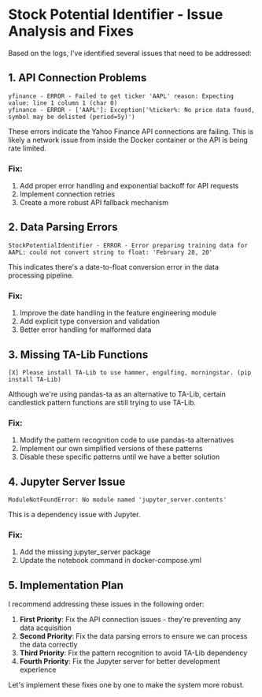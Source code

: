 # Stock Potential Identifier - Issue Analysis and Fixes

Based on the logs, I've identified several issues that need to be addressed:

## 1. API Connection Problems

```
yfinance - ERROR - Failed to get ticker 'AAPL' reason: Expecting value: line 1 column 1 (char 0)
yfinance - ERROR - ['AAPL']: Exception('%ticker%: No price data found, symbol may be delisted (period=5y)')
```

These errors indicate the Yahoo Finance API connections are failing. This is likely a network issue from inside the Docker container or the API is being rate limited.

### Fix:
1. Add proper error handling and exponential backoff for API requests
2. Implement connection retries
3. Create a more robust API fallback mechanism

## 2. Data Parsing Errors

```
StockPotentialIdentifier - ERROR - Error preparing training data for AAPL: could not convert string to float: 'February 28, 20'
```

This indicates there's a date-to-float conversion error in the data processing pipeline.

### Fix:
1. Improve the date handling in the feature engineering module
2. Add explicit type conversion and validation
3. Better error handling for malformed data

## 3. Missing TA-Lib Functions

```
[X] Please install TA-Lib to use hammer, engulfing, morningstar. (pip install TA-Lib)
```

Although we're using pandas-ta as an alternative to TA-Lib, certain candlestick pattern functions are still trying to use TA-Lib.

### Fix:
1. Modify the pattern recognition code to use pandas-ta alternatives
2. Implement our own simplified versions of these patterns
3. Disable these specific patterns until we have a better solution

## 4. Jupyter Server Issue

```
ModuleNotFoundError: No module named 'jupyter_server.contents'
```

This is a dependency issue with Jupyter.

### Fix:
1. Add the missing jupyter_server package
2. Update the notebook command in docker-compose.yml

## 5. Implementation Plan

I recommend addressing these issues in the following order:

1. **First Priority**: Fix the API connection issues - they're preventing any data acquisition
2. **Second Priority**: Fix the data parsing errors to ensure we can process the data correctly
3. **Third Priority**: Fix the pattern recognition to avoid TA-Lib dependency
4. **Fourth Priority**: Fix the Jupyter server for better development experience

Let's implement these fixes one by one to make the system more robust.
